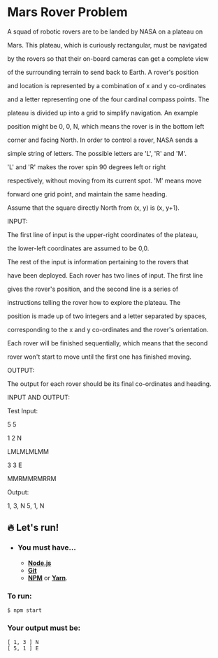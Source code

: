 # Mars Rover Problem

A squad of robotic rovers are to be landed by NASA on a plateau on 

Mars. This plateau, which is curiously rectangular, must be navigated 

by the rovers so that their on-board cameras can get a complete view 

of the surrounding terrain to send back to Earth. A rover's position 

and location is represented by a combination of x and y co-ordinates 

and a letter representing one of the four cardinal compass points. The 

plateau is divided up into a grid to simplify navigation. An example 

position might be 0, 0, N, which means the rover is in the bottom left 

corner and facing North. In order to control a rover, NASA sends a 

simple string of letters. The possible letters are 'L', 'R' and 'M'. 

'L' and 'R' makes the rover spin 90 degrees left or right 

respectively, without moving from its current spot. 'M' means move 

forward one grid point, and maintain the same heading. 

 

Assume that the square directly North from (x, y) is (x, y+1). 

 

INPUT: 

The first line of input is the upper-right coordinates of the plateau, 

the lower-left coordinates are assumed to be 0,0. 

 

The rest of the input is information pertaining to the rovers that 

have been deployed. Each rover has two lines of input. The first line 

gives the rover's position, and the second line is a series of 

instructions telling the rover how to explore the plateau. The 

position is made up of two integers and a letter separated by spaces, 

corresponding to the x and y co-ordinates and the rover's orientation. 

 

Each rover will be finished sequentially, which means that the second 

rover won't start to move until the first one has finished moving. 

 

OUTPUT: 

The output for each rover should be its final co-ordinates and heading. 

 

INPUT AND OUTPUT: 

Test Input: 

5 5 

 

1 2 N 

 

LMLMLMLMM 

 

3 3 E 

 

MMRMMRMRRM 

 

Output:

1, 3, N
5, 1, N

## 🔥 Let's run!

- ### **You must have...**

  -  **[Node.js](https://nodejs.org/en/)**
  -  **[Git](https://git-scm.com/)**
  -  **[NPM](https://www.npmjs.com/)** or **[Yarn](https://yarnpkg.com/)**.

### To run:
    
    $ npm start


### Your output must be:

    [ 1, 3 ] N
    [ 5, 1 ] E